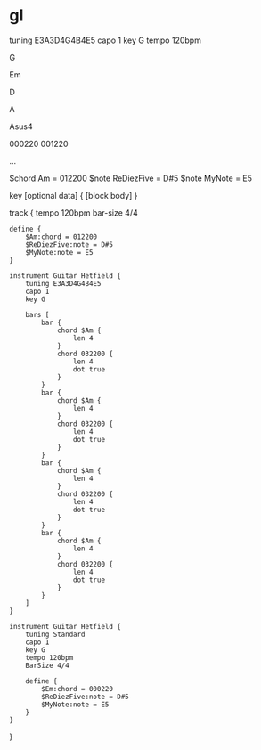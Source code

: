 # gl

tuning E3A3D4G4B4E5
capo 1
key G
tempo 120bpm

G

Em

D

A

Asus4

000220
001220

...



$chord Am = 012200
$note ReDiezFive = D#5
$note MyNote = E5









key [optional data] {
	[block body]
}




track {
	tempo 120bpm
	bar-size 4/4

	define {
		$Am:chord = 012200
		$ReDiezFive:note = D#5
		$MyNote:note = E5
	}

	instrument Guitar Hetfield {
		tuning E3A3D4G4B4E5
		capo 1
		key G
		
		bars [
			bar {
				chord $Am {
					len 4
				}
				chord 032200 {
					len 4
					dot true
				}
			}
			bar {
				chord $Am {
					len 4
				}
				chord 032200 {
					len 4
					dot true
				}
			}
			bar {
				chord $Am {
					len 4
				}
				chord 032200 {
					len 4
					dot true
				}
			}
			bar {
				chord $Am {
					len 4
				}
				chord 032200 {
					len 4
					dot true
				}
			}
		]
	}

	instrument Guitar Hetfield {
		tuning Standard
		capo 1
		key G
		tempo 120bpm
		BarSize 4/4
		
		define {
			$Em:chord = 000220
			$ReDiezFive:note = D#5
			$MyNote:note = E5
		}
	}
}

